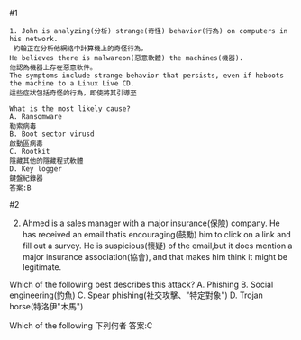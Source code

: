 #1
```
1. John is analyzing(分析) strange(奇怪) behavior(行為) on computers in his network. 
 約翰正在分析他網絡中計算機上的奇怪行為。
He believes there is malwareon(惡意軟體) the machines(機器). 
他認為機器上存在惡意軟件。
The symptoms include strange behavior that persists, even if heboots the machine to a Linux Live CD.
這些症狀包括奇怪的行為，即使將其引導至

What is the most likely cause?
A. Ransomware
勒索病毒
B. Boot sector virusd
啟動區病毒
C. Rootkit
隱藏其他的隱藏程式軟體
D. Key logger
鍵盤紀錄器
答案:B
```
#2

2. Ahmed is a sales manager with a major insurance(保險) company. 
He has received an email thatis encouraging(鼓勵) him to click on a link and fill out a survey. 
He is suspicious(懷疑) of the email,but it does mention a major insurance association(協會), and that makes him think it might be
legitimate. 

Which of the following best describes this attack?
A. Phishing
B. Social engineering(釣魚)
C. Spear phishing(社交攻擊、"特定對象")
D. Trojan horse(特洛伊"木馬")

Which of the following 下列何者
答案:C
```
